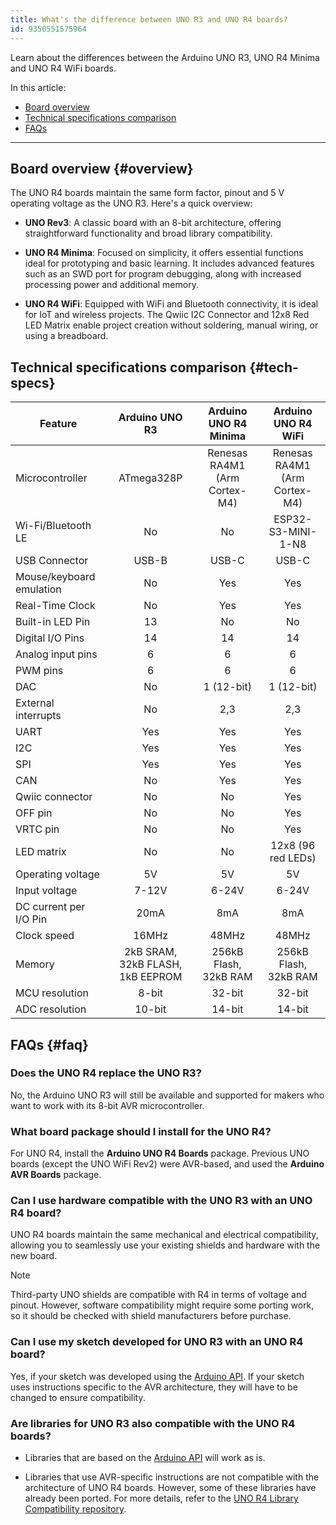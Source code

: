 ```yaml
---
title: What's the difference between UNO R3 and UNO R4 boards?
id: 9350551575964
---
```


Learn about the differences between the Arduino UNO R3, UNO R4 Minima and UNO R4 WiFi boards.

In this article:

- [Board overview](#overview)
- [Technical specifications comparison](#tech-specs)
- [FAQs](#faq)

---

## Board overview {#overview}

The UNO R4 boards maintain the same form factor, pinout and 5 V operating voltage as the UNO R3. Here's a quick overview:

- **UNO Rev3**: A classic board with an 8-bit architecture, offering straightforward functionality and broad library compatibility.

- **UNO R4 Minima**: Focused on simplicity, it offers essential functions ideal for prototyping and basic learning. It includes advanced features such as an SWD port for program debugging, along with increased processing power and additional memory.

- **UNO R4 WiFi**: Equipped with WiFi and Bluetooth connectivity, it is ideal for IoT and wireless projects. The Qwiic I2C Connector and 12x8 Red LED Matrix enable project creation without soldering, manual wiring, or using a breadboard.

## Technical specifications comparison {#tech-specs}

| Feature                  |          Arduino UNO R3          |     Arduino UNO R4 Minima     |      Arduino UNO R4 WiFi      |
|--------------------------|:--------------------------------:|:-----------------------------:|:-----------------------------:|
| Microcontroller          |            ATmega328P            | Renesas RA4M1 (Arm Cortex-M4) | Renesas RA4M1 (Arm Cortex-M4) |
| Wi-Fi/Bluetooth LE       |                No                |               No              |       ESP32-S3-MINI-1-N8      |
| USB Connector            |               USB-B              |             USB-C             |             USB-C             |
| Mouse/keyboard emulation |                No                |              Yes              |              Yes              |
| Real-Time Clock          |                No                |              Yes              |              Yes              |
| Built-in LED Pin         |                13                |               No              |               No              |
| Digital I/O Pins         |                14                |               14              |               14              |
| Analog input pins        |                 6                |               6               |               6               |
| PWM pins                 |                 6                |               6               |               6               |
| DAC                      |                No                |           1 (12-bit)          |           1 (12-bit)          |
| External interrupts      |                No                |              2,3              |              2,3              |
| UART                     |                Yes               |              Yes              |              Yes              |
| I2C                      |                Yes               |              Yes              |              Yes              |
| SPI                      |                Yes               |              Yes              |              Yes              |
| CAN                      |                No                |              Yes              |              Yes              |
| Qwiic connector          |                No                |               No              |              Yes              |
| OFF pin                  |                No                |               No              |              Yes              |
| VRTC pin                 |                No                |               No              |              Yes              |
| LED matrix               |                No                |               No              |       12x8 (96 red LEDs)      |
| Operating voltage        |                5V                |               5V              |               5V              |
| Input voltage            |               7-12V              |             6-24V             |             6-24V             |
| DC current per I/O Pin   |               20mA               |              8mA              |              8mA              |
| Clock speed              |               16MHz              |             48MHz             |             48MHz             |
| Memory                   | 2kB SRAM, 32kB FLASH, 1kB EEPROM |     256kB Flash, 32kB RAM     |     256kB Flash, 32kB RAM     |
| MCU resolution           |               8-bit              |             32-bit            |             32-bit            |
| ADC resolution           |              10-bit              |             14-bit            |             14-bit            |

## FAQs {#faq}

### Does the UNO R4 replace the UNO R3?

No, the Arduino UNO R3 will still be available and supported for makers who want to work with its 8-bit AVR microcontroller.

### What board package should I install for the UNO R4?

For UNO R4, install the **Arduino UNO R4 Boards** package. Previous UNO boards (except the UNO WiFi Rev2) were AVR-based, and used the **Arduino AVR Boards** package.

### Can I use hardware compatible with the UNO R3 with an UNO R4 board?

UNO R4 boards maintain the same mechanical and electrical compatibility, allowing you to seamlessly use your existing shields and hardware with the new board.

> [!NOTE]
> Third-party UNO shields are compatible with R4 in terms of voltage and pinout. However,  software compatibility might require some porting work, so it should be checked with shield manufacturers before purchase.

### Can I use my sketch developed for UNO R3 with an UNO R4 board?

Yes, if your sketch was developed using the [Arduino API](https://docs.arduino.cc/language-reference/). If your sketch uses instructions specific to the AVR architecture, they will have to be changed to ensure compatibility.

### Are libraries for UNO R3 also compatible with the UNO R4 boards?

- Libraries that are based on the [Arduino API](https://docs.arduino.cc/language-reference/) will work as is.

- Libraries that use AVR-specific instructions are not compatible with the architecture of UNO R4 boards. However, some of these libraries have already been ported. For more details, refer to the [UNO R4 Library Compatibility repository](https://github.com/arduino/uno-r4-library-compatibility).

<!-- markdownlint-disable-file HC001 -->